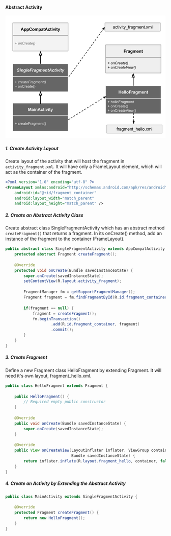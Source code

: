 #### Abstract Activity
![diagram](pic1.png)

##### 1. Create Activity Layout
Create layout of the activity that will host the fragment in ```activity_fragment.xml```. It will have only a FrameLayout element, which will act as the container of the fragment.

```xml
<?xml version="1.0" encoding="utf-8" ?>
<FrameLayout xmlns:android="http://schemas.android.com/apk/res/android"
    android:id="@+id/fragment_container"
    android:layout_width="match_parent"
    android:layout_height="match_parent" />
```

##### 2. Create an Abstract Activity Class
Create abstract class SingleFragmentActivity which has an abstract method ```createFragment()``` that returns a fragment.
In its onCreate() method, add an instance of the fragment to the container (FrameLayout).

```java
public abstract class SingleFragmentActivity extends AppCompatActivity {
    protected abstract Fragment createFragment();

    @Override
    protected void onCreate(Bundle savedInstanceState) {
        super.onCreate(savedInstanceState);
        setContentView(R.layout.activity_fragment);

        FragmentManager fm = getSupportFragmentManager();
        Fragment fragment = fm.findFragmentById(R.id.fragment_container);

        if(fragment == null) {
            fragment = createFragment();
            fm.beginTransaction()
                    .add(R.id.fragment_container, fragment)
                    .commit();
        }
    }
}
```

##### 3. Create Fragment
Define a new Fragment class HelloFragment by extending Fragment. It will need it's own layout, fragment_hello.xml.

```java
public class HelloFragment extends Fragment {

    public HelloFragment() {
        // Required empty public constructor
    }

    @Override
    public void onCreate(Bundle savedInstanceState) {
        super.onCreate(savedInstanceState);
    }

    @Override
    public View onCreateView(LayoutInflater inflater, ViewGroup container,
                             Bundle savedInstanceState) {
        return inflater.inflate(R.layout.fragment_hello, container, false);
    }
}
```

##### 4. Create an Activity by Extending the Abstract Activity
```java
public class MainActivity extends SingleFragmentActivity {

    @Override
    protected Fragment createFragment() {
        return new HelloFragment();
    }
}
```
